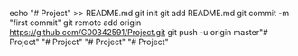 echo "# Project" >> README.md
git init
git add README.md
git commit -m "first commit"
git remote add origin https://github.com/G00342591/Project.git
git push -u origin master"# Project" 
"# Project" 
"# Project" 
"# Project" 
